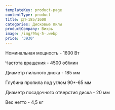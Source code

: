 ```yaml
---
templateKey: product-page
contentType: product
title: ДП-185/1600
categories: Дисковые пилы
productCompany: Вихрь
image: /img/9hq-5-.webp
price: '3930'
---
```

Номинальная мощность - 1600 Вт

Частота вращения - 4500 об/мин

Диаметр пильного диска - 185 мм

Глубина пропила под углом 90*-65 мм

Диаметр посадочного отверстия диска - 20 мм

Вес нетто - 4,5 кг
